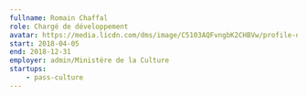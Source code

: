 ```yaml
---
fullname: Romain Chaffal
role: Chargé de développement
avatar: https://media.licdn.com/dms/image/C5103AQFvngbK2CHBVw/profile-displayphoto-shrink_200_200/0?e=1528117200&v=alpha&t=mcMGOHYfa6WCAJl9aMxYM-j2RIYdr7n6IzoQv1mcviE
start: 2018-04-05
end: 2018-12-31
employer: admin/Ministère de la Culture
startups:
    - pass-culture
---
```

